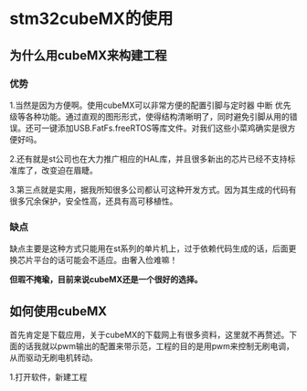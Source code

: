 # stm32cubeMX的使用
## 为什么用cubeMX来构建工程
### 优势

1.当然是因为方便啊。使用cubeMX可以非常方便的配置引脚与定时器 中断 优先级等各种功能。通过直观的图形形式，使得结构清晰明了，同时避免引脚从用的错误。还可一键添加USB.FatFs.freeRTOS等库文件。对我们这些小菜鸡确实是很方便好吗。

2.还有就是st公司也在大力推广相应的HAL库，并且很多新出的芯片已经不支持标准库了，改变迫在眉睫。

3.第三点就是实用，据我所知很多公司都认可这种开发方式。因为其生成的代码有很多冗余保护，安全性高，还具有高可移植性。
### 缺点
缺点主要是这种方式只能用在st系列的单片机上，过于依赖代码生成的话，后面更换芯片平台的话可能会不适应。由奢入俭难嘛！

**但瑕不掩瑜，目前来说cubeMX还是一个很好的选择。**

## 如何使用cubeMX
首先肯定是下载应用，关于cubeMX的下载网上有很多资料，这里就不再赘述。下面的话我就以pwm输出的配置来带示范，工程的目的是用pwm来控制无刷电调，从而驱动无刷电机转动。

1.打开软件，新建工程
